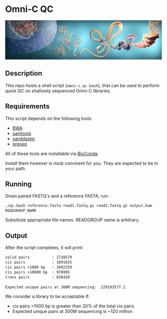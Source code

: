 # Omni-C QC
![Omni-C](png/banner.png?raw=true "Omni-C")   
## Description

This repo hosts a shell script (`omni-c_qc.bash`), that can be used to perform quick QC on shallowly sequenced Omni-C libraries.

## Requirements

This script depends on the following tools:

- [BWA](https://github.com/lh3/bwa)
- [samtools](https://github.com/samtools)
- [samblaster](https://github.com/GregoryFaust/samblaster)
- [preseq](http://smithlabresearch.org/software/preseq/)

All of these tools are installable via [BioConda](https://bioconda.github.io).

Install them however is most convinent for you. They are expected to be in your path.

## Running
Given paired FASTQ's and a reference FASTA, run:

```
./qc.bash reference.fasta read1.fastq.gz read2.fastq.gz output.bam READGROUP_NAME
```

Substitute appropriate file names. READGROUP name is arbitrary.

## Output

After the script completes, it will print:

```
valid pairs          : 1728579
cis pairs            : 1891025
cis pairs >1000 bp   : 1092159
cis pairs >10000 bp  : 978995
trans pairs          : 636420

Expected unique pairs at 300M sequencing:  229193577.2
```

We consider a library to be acceptable if:

- cis pairs >1000 bp is greater than 20% of the total cis pairs.
- Expected unique pairs at 300M sequencing is ~120 million
